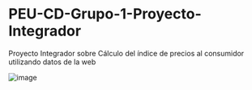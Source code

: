 # PEU-CD-Grupo-1-Proyecto-Integrador
Proyecto Integrador sobre Cálculo del índice de precios al consumidor utilizando datos de la web 

![image](https://github.com/user-attachments/assets/bbae94ff-4f9f-4620-8d20-e1f10cb13828)
